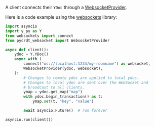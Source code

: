 A client connects their `YDoc` through a [WebsocketProvider](../reference/WebSocket_provider.md).

Here is a code example using the [websockets](https://websockets.readthedocs.io) library:
```py
import asyncio
import y_py as Y
from websockets import connect
from pycrdt_websocket import WebsocketProvider

async def client():
    ydoc = Y.YDoc()
    async with (
        connect("ws://localhost:1234/my-roomname") as websocket,
        WebsocketProvider(ydoc, websocket),
    ):
        # Changes to remote ydoc are applied to local ydoc.
        # Changes to local ydoc are sent over the WebSocket and
        # broadcast to all clients.
        ymap = ydoc.get_map("map")
        with ydoc.begin_transaction() as t:
            ymap.set(t, "key", "value")

        await asyncio.Future()  # run forever

asyncio.run(client())
```
